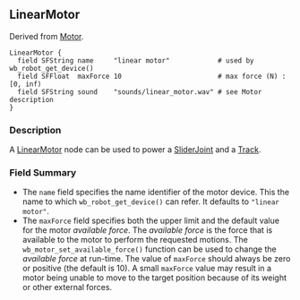 ## LinearMotor

Derived from [Motor](motor.md).

```
LinearMotor {
  field SFString name     "linear motor"            # used by wb_robot_get_device()
  field SFFloat  maxForce 10                        # max force (N) : [0, inf)
  field SFString sound    "sounds/linear_motor.wav" # see Motor description
}
```

### Description

A [LinearMotor](#linearmotor) node can be used to power a
[SliderJoint](sliderjoint.md) and a [Track](track.md).

### Field Summary

- The `name` field specifies the name identifier of the motor device. This the
name to which `wb_robot_get_device()` can refer. It defaults to `"linear
motor"`.
- The `maxForce` field specifies both the upper limit and the default value for
the motor *available force*. The *available force* is the force that is
available to the motor to perform the requested motions. The
`wb_motor_set_available_force()` function can be used to change the *available
force* at run-time. The value of `maxForce` should always be zero or positive
(the default is 10). A small `maxForce` value may result in a motor being unable
to move to the target position because of its weight or other external forces.
